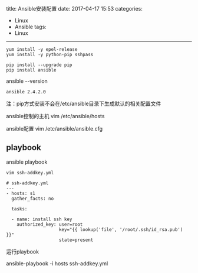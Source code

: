 title: Ansible安装配置
date: 2017-04-17 15:53
categories:
- Linux
- Ansible
tags:
- Linux
---

```
yum install -y epel-release
yum install -y python-pip sshpass

pip install --upgrade pip
pip install ansible
```

ansible --version

```
ansible 2.4.2.0
```

注：pip方式安装不会在/etc/ansible目录下生成默认的相关配置文件

ansible控制的主机
vim /etc/ansible/hosts 

ansible配置
vim /etc/ansible/ansible.cfg


## playbook
ansible playbook

```
vim ssh-addkey.yml 

# ssh-addkey.yml 
---
- hosts: s1
  gather_facts: no

  tasks:

  - name: install ssh key
    authorized_key: user=root 
                    key="{{ lookup('file', '/root/.ssh/id_rsa.pub') }}" 
                    state=present
```

运行playbook

ansible-playbook -i hosts ssh-addkey.yml